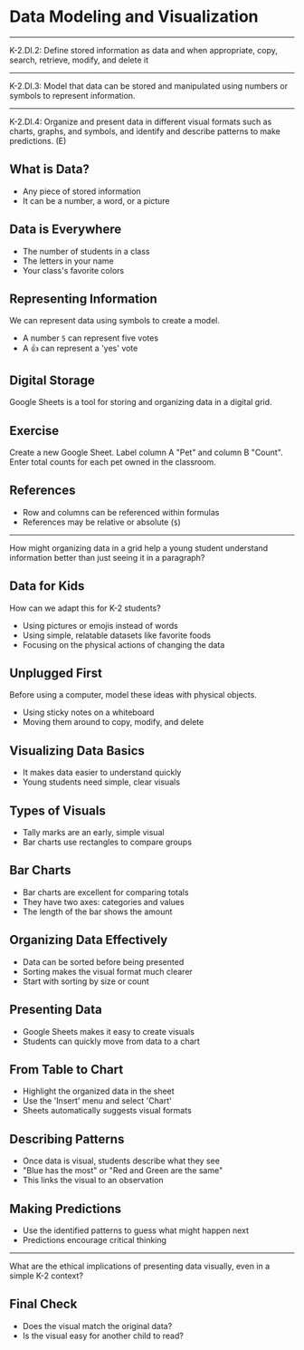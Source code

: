 # Data Modeling and Visualization

---

K-2.DI.2: Define stored information as data and when appropriate, copy, search, retrieve, modify, and delete it

---

K-2.DI.3: Model that data can be stored and manipulated using numbers or symbols to represent information.

---

K-2.DI.4: Organize and present data in different visual formats such as charts, graphs, and symbols, and identify and describe patterns to make predictions. (E)

## What is Data?

- Any piece of stored information
- It can be a number, a word, or a picture

## Data is Everywhere

- The number of students in a class
- The letters in your name
- Your class's favorite colors

## Representing Information

We can represent data using symbols to create a model.

- A number `5` can represent five votes
- A 👍 can represent a 'yes' vote

## Digital Storage

Google Sheets is a tool for storing and organizing data in a digital grid.

## Exercise

Create a new Google Sheet. Label column A "Pet" and column B "Count". Enter total counts for each pet owned in the classroom.

## References

- Row and columns can be referenced within formulas
- References may be relative or absolute (`$`)

---

How might organizing data in a grid help a young student understand information better than just seeing it in a paragraph?

## Data for Kids

How can we adapt this for K-2 students?

- Using pictures or emojis instead of words
- Using simple, relatable datasets like favorite foods
- Focusing on the physical actions of changing the data

## Unplugged First

Before using a computer, model these ideas with physical objects.

- Using sticky notes on a whiteboard
- Moving them around to copy, modify, and delete

## Visualizing Data Basics

- It makes data easier to understand quickly
- Young students need simple, clear visuals

## Types of Visuals

- Tally marks are an early, simple visual
- Bar charts use rectangles to compare groups

## Bar Charts

- Bar charts are excellent for comparing totals
- They have two axes: categories and values
- The length of the bar shows the amount

## Organizing Data Effectively

- Data can be sorted before being presented
- Sorting makes the visual format much clearer
- Start with sorting by size or count

## Presenting Data

- Google Sheets makes it easy to create visuals
- Students can quickly move from data to a chart

## From Table to Chart

- Highlight the organized data in the sheet
- Use the 'Insert' menu and select 'Chart'
- Sheets automatically suggests visual formats

## Describing Patterns

- Once data is visual, students describe what they see
- "Blue has the most" or "Red and Green are the same"
- This links the visual to an observation

## Making Predictions

- Use the identified patterns to guess what might happen next
- Predictions encourage critical thinking

---

What are the ethical implications of presenting data visually, even in a simple K-2 context?

## Final Check

- Does the visual match the original data?
- Is the visual easy for another child to read?
